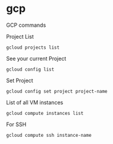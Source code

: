 # gcp
GCP commands

Project List
```
gcloud projects list
```

See your current Project
```
gcloud config list
```

Set Project
```
gcloud config set project project-name
```

List of all VM instances
```
gcloud compute instances list
```

For SSH
```
gcloud compute ssh instance-name
```
